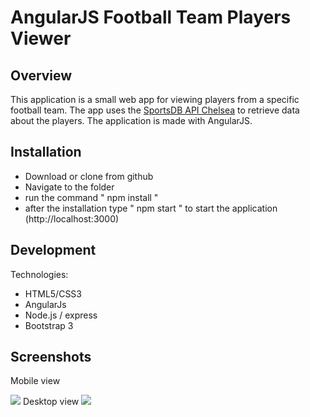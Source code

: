 # AngularJS Football Team Players Viewer

## Overview

This application is a small web app for viewing players from a specific football team. The app uses the [SportsDB API Chelsea](http://www.thesportsdb.com/api/v1/json/1/searchplayers.php?t=Chelsea )
 to retrieve data about the players.
 The application is made with AngularJS.

## Installation

 - Download or clone from github
 - Navigate to the folder
 - run the command " npm install "
 - after the installation type " npm start " to start the application
 (http://localhost:3000)

## Development
Technologies:

- HTML5/CSS3
- AngularJs 
- Node.js / express
- Bootstrap 3

## Screenshots
Mobile view

<img src="https://drive.google.com/uc?export=view&id=1IpJNB3B0httzVcoVJ0Ks-KESJxm3qmjY" />
Desktop view

<img src="https://drive.google.com/uc?export=view&id=1XxNeVu9sO0JKEYAZSDiEsPLMy3-cW7Ly" />



